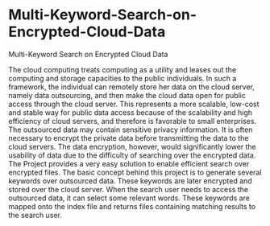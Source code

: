 # Multi-Keyword-Search-on-Encrypted-Cloud-Data
Multi-Keyword Search on Encrypted Cloud Data

The cloud computing treats computing as a utility and leases out the computing and storage capacities to the public individuals. In such a framework, the individual can remotely store her data on the cloud server, namely data outsourcing, and then make the cloud data open for public access through the cloud server. This represents a more scalable, low-cost and stable way for public data access because of the scalability and high efficiency of cloud servers, and therefore is favorable to small enterprises. The outsourced data may contain sensitive privacy information. It is often necessary to encrypt the private data before transmitting the data to the cloud servers. The data encryption, however, would significantly lower the usability of data due to the difficulty of searching over the encrypted data.
The Project provides a very easy solution to enable efficient search over encrypted files. The basic concept behind this project is to generate several keywords over outsourced data. These keywords are later encrypted and stored over the cloud server. When the search user needs to access the outsourced data, it can select some relevant words. These keywords are mapped onto the index file and returns files containing matching results to the search user.

